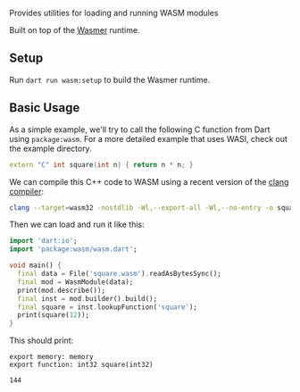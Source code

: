 Provides utilities for loading and running WASM modules

Built on top of the [Wasmer](https://github.com/wasmerio/wasmer) runtime.

## Setup

Run `dart run wasm:setup` to build the Wasmer runtime.

## Basic Usage

As a simple example, we'll try to call the following C function from Dart using
`package:wasm`. For a more detailed example that uses WASI, check out the
example directory.

```c++
extern "C" int square(int n) { return n * n; }
```

We can compile this C++ code to WASM using a recent version of the
[clang compiler](https://clang.llvm.org/get_started.html):

```bash
clang --target=wasm32 -nostdlib -Wl,--export-all -Wl,--no-entry -o square.wasm square.cc
```

Then we can load and run it like this:

```dart
import 'dart:io';
import 'package:wasm/wasm.dart';

void main() {
  final data = File('square.wasm').readAsBytesSync();
  final mod = WasmModule(data);
  print(mod.describe());
  final inst = mod.builder().build();
  final square = inst.lookupFunction('square');
  print(square(12));
}
```

This should print:

```
export memory: memory
export function: int32 square(int32)

144
```
